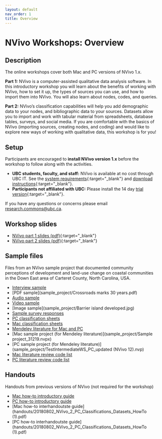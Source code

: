 ```yaml
---
layout: default
nav_order: 1
title: Overview
---
```

# NVivo Workshops: Overview 

## Description

The online workshops cover both Mac and PC versions of NVivo 1.x.

**Part 1:** NVivo is a computer-assisted qualitative data analysis software.
In this introductory workshop you will learn about the benefits of working with NVivo, how to set it up, the types of sources you can use, and how to import them into NVivo. You will also learn about nodes, codes, and queries.

**Part 2:** NVivo’s classification capabilities will help you add demographic data to your nodes, and bibliographic data to your sources. Datasets allow you to import and work with tabular material from spreadsheets, database tables, surveys, and social media. If you are comfortable with the basics of NVivo (importing sources, creating nodes, and coding) and would like to explore new ways of working with qualitative data, this workshop is for you!

## Setup
Participants are encouraged to **install NVivo version 1.x** before the workshop to follow along with the activities.

- **UBC students, faculty, and staff:** NVivo is available at no cost through UBC IT.
See the [system requirements](https://it.ubc.ca/services/desktop-print-services/software-licensing/nvivo-pro-software){:target="_blank"}
 and [download instructions](https://ubc.service-now.com/kb_view_customer.do?sysparm_article=KB0014985){:target="_blank"}.
 - **Participants not affiliated with UBC:** Please install the 14 day [trial version](https://qsrinternational.com/trial-nvivo){:target="_blank"}.

If you have any questions or concerns please email [research.commons@ubc.ca](mailto:research.commons@ubc.ca).


## Workshop slides
 - [NVivo part 1 slides (pdf)](slides/2021_NVIVO_Part_1.pdf){:target="_blank"}
 - [NVivo part 2 slides (pdf)](slides/2021_NVIVO_Part_2.pdf){:target="_blank"}

## Sample files
Files from an NVivo sample project that documented community perceptions of development and land-use change on coastal communities in the Down East area of Carteret County, North Carolina, USA.

- [Interview sample](sample_project/Barbara.docx)
- [PDF sample](sample_project/Crossroads marks 30 years.pdf)
- [Audio sample](sample_project/sample-audio.mp3)
- [Video sample](sample_project/Ken.wmv)
- [Image sample](sample_project/Barrier island developed.jpg)
- [Sample survey responses](sample_project/NVivo_Survey_Responses.xlsx)
- [PC classification sheets](sample_project/Classification_sheets_PC.zip)
- [Mac classification sheets](sample_project/Classification_Sheets_Mac.zip)
- [Mendeley literature for Mac and PC](sample_project/Papers.ris)
- [Mac sample project (for Mendeley literature)](sample_project/Sample project_31219.nvpx)
- [PC sample project (for Mendeley literature)](sample_project/TestIntermediateWS_PC_updated (NVivo 12).nvp)
- [Mac literature review code list](sample_project/Literature_Review_Code_List_MAC.nvpx)
- [PC literature review code list](sample_project/Literature_Review_Code_List_PC.nvp)

## Handouts
Handouts from previous versions of NVivo (not required for the workshop)
- [Mac how-to introductory guide](handouts/20160928_NVivo_Workshop_1_Mac_Howto.pdf)
- [PC how-to introductory guide](handouts/20180716_NVivo_Workshop_1_PC_Basic_HowTo.pdf)
- [Mac how-to interhandoutste guide](handouts/20180802_NVivo_2_PC_Classifications_Datasets_HowTo (1).pdf)
- [PC how-to interhandoutste guide](handouts/20180802_NVivo_2_PC_Classifications_Datasets_HowTo (1).pdf)



